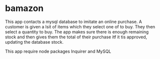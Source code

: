 # bamazon

This app contacts a mysql database to imitate an online purchase. A customer is given a lsit of items which they select one of to buy. They then select a quantity to buy. The app makes sure there is enough remaining stock and then gives them the total of their purchase itf it tis approved, updating the database stock. 

This app require node packages Inquirer and MySQL